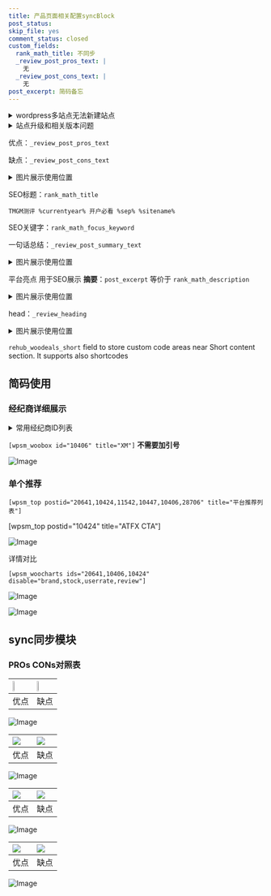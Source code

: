 ```yaml
---
title: 产品页面相关配置syncBlock
post_status: 
skip_file: yes
comment_status: closed
custom_fields:
  rank_math_title: 不同步
  _review_post_pros_text: |
    无
  _review_post_cons_text: |
    无
post_excerpt: 简码备忘
---
```

<details><summary>wordpress多站点无法新建站点</summary>

<li>和报错需要清理cookies一样的原因</li>
<li>wp-config.php里面<code>define( 'SUBDOMAIN_INSTALL', false );//子域名安装</code></li>
<li>新建子站点是用<code>define( 'SUBDOMAIN_INSTALL', true);//子域名安装</code> 完成以后，改成<code>false</code></li>
</details>

<details><summary>站点升级和相关版本问题</summary>

<p>wordpress：5.9.9
woocommerce：7.5.1
出现问题的地方：主题选项里面>><strong>Product layout >>compact style</strong></p>
<p>如何出现没有用过的字段 导致无法保存。先导出配置 然后进行修改，后面再次恢复即可。</p>
<p>出现部分字段无法显示时，需要返回默认布局后，对产品进行保存就好了。</p>
<p></p>
</details>

优点：`_review_post_pros_text`

缺点：`_review_post_cons_text`

<details><summary>图片展示使用位置</summary>

<img src="https://prod-files-secure.s3.us-west-2.amazonaws.com/39ed1227-6d7d-4570-be36-9ccd4a2c4241/f51d3d83-55d4-4bdf-9604-f37ec77ab556/Untitled.png?X-Amz-Algorithm=AWS4-HMAC-SHA256&X-Amz-Content-Sha256=UNSIGNED-PAYLOAD&X-Amz-Credential=ASIAZI2LB466TFFPHTQT%2F20250709%2Fus-west-2%2Fs3%2Faws4_request&X-Amz-Date=20250709T105518Z&X-Amz-Expires=3600&X-Amz-Security-Token=IQoJb3JpZ2luX2VjEJr%2F%2F%2F%2F%2F%2F%2F%2F%2F%2FwEaCXVzLXdlc3QtMiJGMEQCIH2zv%2FSrBEmk2gxamIV59Y6N%2BJ16HeMkGFDmZuQrQF9CAiAm%2BkdO%2Bxs1o2qY4JvNes64KEC8CbMtd55XweqbhgsRtiqIBAij%2F%2F%2F%2F%2F%2F%2F%2F%2F%2F8BEAAaDDYzNzQyMzE4MzgwNSIMfuDIbvcVC5fwCfwzKtwD8lmC4HQq3pAtVgeIjSK1JIAdR25PNrGTSdIEJ8JZXRoOR%2BHXIylEte5ehcYg9cyJekxbQSXuoxYt4wTr5Giwgf4dgKidgjufG1muVOBinHltYf3FCKIo%2FjuhMjUc2afloUvFv%2BY5u9y2V%2Fly5YZfYRtYJj0TW%2FxuQpxctrRtz07RCZjab9aCCF3yaeow58htnt8iajjd%2F778oUyMv8AsPaUeVK%2FUxST4oG3bPnB3F3%2FDXZvDOIQmMD8TSDro4NSvEF2uFCmfqNMZDLRywA5jc0vhtL5kOIPeEZme7TQL%2F4M35xDvZ%2FTs%2BAICVoQyjrWtLf26WYeI29%2FYyHNy%2B37YrTAqdDR13UMfPgPbPxmcZkz1HUU07RL7LnK%2Fg4r%2B9B0YS3KhJ%2FskwSYVwy8t4gomMnADnsrk5baub%2F3oFRWhFxGB1Nxr2iEU1mn2%2B%2BKueHnQ1PaEGS6KNc5qDwWdhFUBp47Pg%2FOTul9zfQivPAZm2qgHRl8%2BzSP07NPuzi8hS7QLpmnU24iofD0opu6IrlwFnsxxlzvcM5E38pDYJZ5%2FBIdGuShPoytKBsnzkdPhrdEmzx9YSd67P%2FSL4FD1u8iTIPFSjYfANF763bwWrmqkNf5MPEI%2BGOnxxyhWlGEw2vC4wwY6pgFDHLL45d0xdo6EDV%2FWU9OQvmYdNQLwTErhhscYvwEdDqitKHlUZpo9ta5i5OlXSvoubp0FNhTqP4sjOv%2Fjs9E3tvD7UTtjLavAOVjAf39uj8sUQQA3u3CGer5JruRlAoqTRhpksMf%2BxGQTutjHVbORQ%2FwCEaPlIxq1ptSAy9dOoXlGgCqxzD%2BUKSC%2BlKdEhllsdUVx5IbLIYyNNnl7ACCXMd%2FLKYDG&X-Amz-Signature=f2ac4bbd0927eda80ad1acf4f28976439e9530b4788a51150b87350ce45fab53&X-Amz-SignedHeaders=host&x-amz-checksum-mode=ENABLED&x-id=GetObject" alt="Image">
</details>

SEO标题：`rank_math_title`

`TMGM测评 %currentyear% 开户必看 %sep% %sitename%`

SEO关键字：`rank_math_focus_keyword`

一句话总结：`_review_post_summary_text`

<details><summary>图片展示使用位置</summary>

<img src="https://prod-files-secure.s3.us-west-2.amazonaws.com/39ed1227-6d7d-4570-be36-9ccd4a2c4241/4b96a922-296c-4f4e-8630-d1c870cbce01/Untitled.png?X-Amz-Algorithm=AWS4-HMAC-SHA256&X-Amz-Content-Sha256=UNSIGNED-PAYLOAD&X-Amz-Credential=ASIAZI2LB466QNXCPWL5%2F20250709%2Fus-west-2%2Fs3%2Faws4_request&X-Amz-Date=20250709T105518Z&X-Amz-Expires=3600&X-Amz-Security-Token=IQoJb3JpZ2luX2VjEJr%2F%2F%2F%2F%2F%2F%2F%2F%2F%2FwEaCXVzLXdlc3QtMiJHMEUCIBuKHd8FY%2BvpkN8bNc4WJDwzOUWt%2BataOa7TeW4NMBb6AiEAnkupsaUC2ysW%2FBGWWQ0MlyaL5q0xXS1KVsTiuctI8aMqiAQIo%2F%2F%2F%2F%2F%2F%2F%2F%2F%2F%2FARAAGgw2Mzc0MjMxODM4MDUiDBF69LGW8dqE3AUcNyrcA7qAJhvuQFjlgp6nq8p3HqofSGP4gdcsGadv%2B%2BH6nsNLVzBb%2B8GjWxjNSVHufobfbr4VgDBq2cNP7KUt%2BXtbR%2BCf0AB55JjaSZBJ%2FSA2UtSb6b7odn2k%2BrEMjnd%2B47gv9osfsSzSH0n9C9ykbvbtnaid58ppB5%2FKiO439mZ0FYUel%2FOG9gaY%2FufvZffO3OJmqZ2YwrPGqT4gzIWfg73wgT49eZk%2Bb0wXMb2vmFDIhMPRbaDMT0UMJqPutIc5k%2BPmptACTo7ksOag8WnqqwsI9VcF6tV%2F3sTERmyOduoj857674sE2vFWDVlbbY786bF6%2BCzf2xWk62kQ1WIsIuVQEz8yX1REDhtf1KoMV%2F7cycEOeL2H6d1mxLneSBTBFzVQzTQp5YlviYog7uarvPFvtziyMrMVh4BexqfM45MH6vvdTSsdUsU4%2BbPKvSw8tCvnW2sv27Z%2BzwyeQwv1hKFMXDIj0Nvs%2BcVh6Gx9bddNITN2NIuSnNLRPpdkF4B2BPMU3FX6%2BgMfCzrbfaYOzAGl69mQ841Lp%2FRNpiI19HyCNrNaXAzFG5dXLHwZXRKIv6coQpvMxaLSx3avdganJKO1rPkdIWWRRU3WGnEZhxuskp10MvBPAivtAlDqAPz4MJ%2FxuMMGOqUBWou9JzS%2BYlWAWcR2jgw61DiGnbP8nFLvMsQNVf10NBxST6SrJgpjjqs9JNmSfNROmGGBElPO%2FtpysRfEdSHkmxW3T6MPhw1hoDuqUU9Aq%2Fm13dsZXIWGAATjjrzcBCXRKsTdfqMKPNBKR2qZlIaMM27IU9U0GxFU3V5U5mcZG4GvM3ruj%2BKVBue0A6%2BgNbFcmUnk8SjdW795JinCzsvzpPqR86ar&X-Amz-Signature=a2bb8649d16fe4e35f743ed404a5f28ac814d68090d0d4fb1ee0d2ec8eb9c48f&X-Amz-SignedHeaders=host&x-amz-checksum-mode=ENABLED&x-id=GetObject" alt="Image">
</details>

平台亮点 用于SEO展示 **摘要**：`post_excerpt`  等价于 `rank_math_description`

<details><summary>图片展示使用位置</summary>

<img src="https://prod-files-secure.s3.us-west-2.amazonaws.com/39ed1227-6d7d-4570-be36-9ccd4a2c4241/1ee11f63-b60a-4dfe-a7a7-d58ff23b5d88/Untitled.png?X-Amz-Algorithm=AWS4-HMAC-SHA256&X-Amz-Content-Sha256=UNSIGNED-PAYLOAD&X-Amz-Credential=ASIAZI2LB466X6G6OXXJ%2F20250709%2Fus-west-2%2Fs3%2Faws4_request&X-Amz-Date=20250709T105518Z&X-Amz-Expires=3600&X-Amz-Security-Token=IQoJb3JpZ2luX2VjEJr%2F%2F%2F%2F%2F%2F%2F%2F%2F%2FwEaCXVzLXdlc3QtMiJHMEUCIQDfNPRVDE1YGzp%2FYRwIvc3AMZKtQFnKNG8iKnMOhlNsZAIgLLehYIEkrd4y2iS8pB0WDODx4J4UoY8IfGFwdBkE4KQqiAQIo%2F%2F%2F%2F%2F%2F%2F%2F%2F%2F%2FARAAGgw2Mzc0MjMxODM4MDUiDBTRy2sVynGqkiv%2BWircA88xeA9viJWa0oN4rOUiAOmGi9Nm75r%2BC135HApGTbIBO9xDGjSQ3DNYytd%2FRUtWoELI8P1%2Bg%2BpxrSh5K0zEWtaFMwB0odx7cCjSiw7B8eErXTS0ImflyRFQkfmdkGJfYyH1AG2MZgDru9nnTF1AV9vykTYOJfQonOpvg3owgkDfjdIIQcvbxCFu3Da2rMs6X0mi3k5OV4wWYpaA%2B3KywlGeDuTt8MLAjESaXvc2ajkeEvWIGPjXLKaMwSodSmYMlPCSNMHs7G9%2BysWk1WmCtjAjnrj9BBcJ9FGvD2z3NqK%2FGO0K1YLTNk3dBpaH%2Foyop5sc5Ol3CwFseBU5Y5IS56TTpzrSyeB2KQrreA34wsXeqMINztTxPOL8ipgF132y%2FqazjwoBpQAIFGWET2gETVaosy0DjvXTrp2dRswdsBgsTLYrn8wrSdFfubwI2FesQcobFrtJ8qq33VWOmlHtUF51mKCA0LPJSZ9GQrUeo1qBoA6AQFFPPAp3HQpvugwHBrxMDgBi6ZMWktiOj%2Bm%2Brjr6m%2Bh2s6Nbw4ZHTu7Fbac2T8BWUJJXsR5jgoDLu7y%2FywrDyhx8VKnZhVZLII92Ygxkn8CrM%2FhVTENnImaZ%2FoEhUdufOSIlA0BOtehmMJbwuMMGOqUBtbDLS3scNv8pvj%2B7nisJAx2H6yXRy8lqVJg%2BfmX1LQszPOnpJqrMmBFgU3ImzrUD9McJx2NUvEgdTHSJC4fLoFrxjvLR4DliDMu%2F8AJFe6RVKH79tyCwyVhW3dHbX9suzcwyiKjrTJH2L32hjxONVCczgWZTfvtORANPKydewvvIM3YwqFMCQamKx1UXYIzXt%2FlKq%2F25bVBdQTzKBvWiAzVHNmMT&X-Amz-Signature=60bae6d58b5786eb71135b5507cfcd184062feb80a102adac5f2c46dbf0c23e2&X-Amz-SignedHeaders=host&x-amz-checksum-mode=ENABLED&x-id=GetObject" alt="Image">
<img src="https://prod-files-secure.s3.us-west-2.amazonaws.com/39ed1227-6d7d-4570-be36-9ccd4a2c4241/ad4118b5-78d8-4fbe-801e-3b29b5d99c01/Untitled.png?X-Amz-Algorithm=AWS4-HMAC-SHA256&X-Amz-Content-Sha256=UNSIGNED-PAYLOAD&X-Amz-Credential=ASIAZI2LB466X6G6OXXJ%2F20250709%2Fus-west-2%2Fs3%2Faws4_request&X-Amz-Date=20250709T105518Z&X-Amz-Expires=3600&X-Amz-Security-Token=IQoJb3JpZ2luX2VjEJr%2F%2F%2F%2F%2F%2F%2F%2F%2F%2FwEaCXVzLXdlc3QtMiJHMEUCIQDfNPRVDE1YGzp%2FYRwIvc3AMZKtQFnKNG8iKnMOhlNsZAIgLLehYIEkrd4y2iS8pB0WDODx4J4UoY8IfGFwdBkE4KQqiAQIo%2F%2F%2F%2F%2F%2F%2F%2F%2F%2F%2FARAAGgw2Mzc0MjMxODM4MDUiDBTRy2sVynGqkiv%2BWircA88xeA9viJWa0oN4rOUiAOmGi9Nm75r%2BC135HApGTbIBO9xDGjSQ3DNYytd%2FRUtWoELI8P1%2Bg%2BpxrSh5K0zEWtaFMwB0odx7cCjSiw7B8eErXTS0ImflyRFQkfmdkGJfYyH1AG2MZgDru9nnTF1AV9vykTYOJfQonOpvg3owgkDfjdIIQcvbxCFu3Da2rMs6X0mi3k5OV4wWYpaA%2B3KywlGeDuTt8MLAjESaXvc2ajkeEvWIGPjXLKaMwSodSmYMlPCSNMHs7G9%2BysWk1WmCtjAjnrj9BBcJ9FGvD2z3NqK%2FGO0K1YLTNk3dBpaH%2Foyop5sc5Ol3CwFseBU5Y5IS56TTpzrSyeB2KQrreA34wsXeqMINztTxPOL8ipgF132y%2FqazjwoBpQAIFGWET2gETVaosy0DjvXTrp2dRswdsBgsTLYrn8wrSdFfubwI2FesQcobFrtJ8qq33VWOmlHtUF51mKCA0LPJSZ9GQrUeo1qBoA6AQFFPPAp3HQpvugwHBrxMDgBi6ZMWktiOj%2Bm%2Brjr6m%2Bh2s6Nbw4ZHTu7Fbac2T8BWUJJXsR5jgoDLu7y%2FywrDyhx8VKnZhVZLII92Ygxkn8CrM%2FhVTENnImaZ%2FoEhUdufOSIlA0BOtehmMJbwuMMGOqUBtbDLS3scNv8pvj%2B7nisJAx2H6yXRy8lqVJg%2BfmX1LQszPOnpJqrMmBFgU3ImzrUD9McJx2NUvEgdTHSJC4fLoFrxjvLR4DliDMu%2F8AJFe6RVKH79tyCwyVhW3dHbX9suzcwyiKjrTJH2L32hjxONVCczgWZTfvtORANPKydewvvIM3YwqFMCQamKx1UXYIzXt%2FlKq%2F25bVBdQTzKBvWiAzVHNmMT&X-Amz-Signature=960afb5d6cb28bbb90bc56f1ed2e532a35283b7efed41d303a959b98799799f9&X-Amz-SignedHeaders=host&x-amz-checksum-mode=ENABLED&x-id=GetObject" alt="Image">
<img src="https://prod-files-secure.s3.us-west-2.amazonaws.com/39ed1227-6d7d-4570-be36-9ccd4a2c4241/a38cf7c9-a79c-4b64-9e94-13589fe0758b/Untitled.png?X-Amz-Algorithm=AWS4-HMAC-SHA256&X-Amz-Content-Sha256=UNSIGNED-PAYLOAD&X-Amz-Credential=ASIAZI2LB466X6G6OXXJ%2F20250709%2Fus-west-2%2Fs3%2Faws4_request&X-Amz-Date=20250709T105518Z&X-Amz-Expires=3600&X-Amz-Security-Token=IQoJb3JpZ2luX2VjEJr%2F%2F%2F%2F%2F%2F%2F%2F%2F%2FwEaCXVzLXdlc3QtMiJHMEUCIQDfNPRVDE1YGzp%2FYRwIvc3AMZKtQFnKNG8iKnMOhlNsZAIgLLehYIEkrd4y2iS8pB0WDODx4J4UoY8IfGFwdBkE4KQqiAQIo%2F%2F%2F%2F%2F%2F%2F%2F%2F%2F%2FARAAGgw2Mzc0MjMxODM4MDUiDBTRy2sVynGqkiv%2BWircA88xeA9viJWa0oN4rOUiAOmGi9Nm75r%2BC135HApGTbIBO9xDGjSQ3DNYytd%2FRUtWoELI8P1%2Bg%2BpxrSh5K0zEWtaFMwB0odx7cCjSiw7B8eErXTS0ImflyRFQkfmdkGJfYyH1AG2MZgDru9nnTF1AV9vykTYOJfQonOpvg3owgkDfjdIIQcvbxCFu3Da2rMs6X0mi3k5OV4wWYpaA%2B3KywlGeDuTt8MLAjESaXvc2ajkeEvWIGPjXLKaMwSodSmYMlPCSNMHs7G9%2BysWk1WmCtjAjnrj9BBcJ9FGvD2z3NqK%2FGO0K1YLTNk3dBpaH%2Foyop5sc5Ol3CwFseBU5Y5IS56TTpzrSyeB2KQrreA34wsXeqMINztTxPOL8ipgF132y%2FqazjwoBpQAIFGWET2gETVaosy0DjvXTrp2dRswdsBgsTLYrn8wrSdFfubwI2FesQcobFrtJ8qq33VWOmlHtUF51mKCA0LPJSZ9GQrUeo1qBoA6AQFFPPAp3HQpvugwHBrxMDgBi6ZMWktiOj%2Bm%2Brjr6m%2Bh2s6Nbw4ZHTu7Fbac2T8BWUJJXsR5jgoDLu7y%2FywrDyhx8VKnZhVZLII92Ygxkn8CrM%2FhVTENnImaZ%2FoEhUdufOSIlA0BOtehmMJbwuMMGOqUBtbDLS3scNv8pvj%2B7nisJAx2H6yXRy8lqVJg%2BfmX1LQszPOnpJqrMmBFgU3ImzrUD9McJx2NUvEgdTHSJC4fLoFrxjvLR4DliDMu%2F8AJFe6RVKH79tyCwyVhW3dHbX9suzcwyiKjrTJH2L32hjxONVCczgWZTfvtORANPKydewvvIM3YwqFMCQamKx1UXYIzXt%2FlKq%2F25bVBdQTzKBvWiAzVHNmMT&X-Amz-Signature=4e244f59c1d32e6a5ff8bdbe07b4d4b87c3f622782175fe22d13d4023080f281&X-Amz-SignedHeaders=host&x-amz-checksum-mode=ENABLED&x-id=GetObject" alt="Image">
<img src="https://prod-files-secure.s3.us-west-2.amazonaws.com/39ed1227-6d7d-4570-be36-9ccd4a2c4241/7da6fc1e-d2ac-42ae-8c75-cb5749aa18f6/Untitled.png?X-Amz-Algorithm=AWS4-HMAC-SHA256&X-Amz-Content-Sha256=UNSIGNED-PAYLOAD&X-Amz-Credential=ASIAZI2LB466X6G6OXXJ%2F20250709%2Fus-west-2%2Fs3%2Faws4_request&X-Amz-Date=20250709T105518Z&X-Amz-Expires=3600&X-Amz-Security-Token=IQoJb3JpZ2luX2VjEJr%2F%2F%2F%2F%2F%2F%2F%2F%2F%2FwEaCXVzLXdlc3QtMiJHMEUCIQDfNPRVDE1YGzp%2FYRwIvc3AMZKtQFnKNG8iKnMOhlNsZAIgLLehYIEkrd4y2iS8pB0WDODx4J4UoY8IfGFwdBkE4KQqiAQIo%2F%2F%2F%2F%2F%2F%2F%2F%2F%2F%2FARAAGgw2Mzc0MjMxODM4MDUiDBTRy2sVynGqkiv%2BWircA88xeA9viJWa0oN4rOUiAOmGi9Nm75r%2BC135HApGTbIBO9xDGjSQ3DNYytd%2FRUtWoELI8P1%2Bg%2BpxrSh5K0zEWtaFMwB0odx7cCjSiw7B8eErXTS0ImflyRFQkfmdkGJfYyH1AG2MZgDru9nnTF1AV9vykTYOJfQonOpvg3owgkDfjdIIQcvbxCFu3Da2rMs6X0mi3k5OV4wWYpaA%2B3KywlGeDuTt8MLAjESaXvc2ajkeEvWIGPjXLKaMwSodSmYMlPCSNMHs7G9%2BysWk1WmCtjAjnrj9BBcJ9FGvD2z3NqK%2FGO0K1YLTNk3dBpaH%2Foyop5sc5Ol3CwFseBU5Y5IS56TTpzrSyeB2KQrreA34wsXeqMINztTxPOL8ipgF132y%2FqazjwoBpQAIFGWET2gETVaosy0DjvXTrp2dRswdsBgsTLYrn8wrSdFfubwI2FesQcobFrtJ8qq33VWOmlHtUF51mKCA0LPJSZ9GQrUeo1qBoA6AQFFPPAp3HQpvugwHBrxMDgBi6ZMWktiOj%2Bm%2Brjr6m%2Bh2s6Nbw4ZHTu7Fbac2T8BWUJJXsR5jgoDLu7y%2FywrDyhx8VKnZhVZLII92Ygxkn8CrM%2FhVTENnImaZ%2FoEhUdufOSIlA0BOtehmMJbwuMMGOqUBtbDLS3scNv8pvj%2B7nisJAx2H6yXRy8lqVJg%2BfmX1LQszPOnpJqrMmBFgU3ImzrUD9McJx2NUvEgdTHSJC4fLoFrxjvLR4DliDMu%2F8AJFe6RVKH79tyCwyVhW3dHbX9suzcwyiKjrTJH2L32hjxONVCczgWZTfvtORANPKydewvvIM3YwqFMCQamKx1UXYIzXt%2FlKq%2F25bVBdQTzKBvWiAzVHNmMT&X-Amz-Signature=d833d87b8dd49d5db7ac44fc4a0637899281a2b05eb13d73c62e4303edff3f76&X-Amz-SignedHeaders=host&x-amz-checksum-mode=ENABLED&x-id=GetObject" alt="Image">
<img src="https://prod-files-secure.s3.us-west-2.amazonaws.com/39ed1227-6d7d-4570-be36-9ccd4a2c4241/7e97f40a-eaee-47f5-b2f9-475f96808fa7/Untitled.png?X-Amz-Algorithm=AWS4-HMAC-SHA256&X-Amz-Content-Sha256=UNSIGNED-PAYLOAD&X-Amz-Credential=ASIAZI2LB466X6G6OXXJ%2F20250709%2Fus-west-2%2Fs3%2Faws4_request&X-Amz-Date=20250709T105518Z&X-Amz-Expires=3600&X-Amz-Security-Token=IQoJb3JpZ2luX2VjEJr%2F%2F%2F%2F%2F%2F%2F%2F%2F%2FwEaCXVzLXdlc3QtMiJHMEUCIQDfNPRVDE1YGzp%2FYRwIvc3AMZKtQFnKNG8iKnMOhlNsZAIgLLehYIEkrd4y2iS8pB0WDODx4J4UoY8IfGFwdBkE4KQqiAQIo%2F%2F%2F%2F%2F%2F%2F%2F%2F%2F%2FARAAGgw2Mzc0MjMxODM4MDUiDBTRy2sVynGqkiv%2BWircA88xeA9viJWa0oN4rOUiAOmGi9Nm75r%2BC135HApGTbIBO9xDGjSQ3DNYytd%2FRUtWoELI8P1%2Bg%2BpxrSh5K0zEWtaFMwB0odx7cCjSiw7B8eErXTS0ImflyRFQkfmdkGJfYyH1AG2MZgDru9nnTF1AV9vykTYOJfQonOpvg3owgkDfjdIIQcvbxCFu3Da2rMs6X0mi3k5OV4wWYpaA%2B3KywlGeDuTt8MLAjESaXvc2ajkeEvWIGPjXLKaMwSodSmYMlPCSNMHs7G9%2BysWk1WmCtjAjnrj9BBcJ9FGvD2z3NqK%2FGO0K1YLTNk3dBpaH%2Foyop5sc5Ol3CwFseBU5Y5IS56TTpzrSyeB2KQrreA34wsXeqMINztTxPOL8ipgF132y%2FqazjwoBpQAIFGWET2gETVaosy0DjvXTrp2dRswdsBgsTLYrn8wrSdFfubwI2FesQcobFrtJ8qq33VWOmlHtUF51mKCA0LPJSZ9GQrUeo1qBoA6AQFFPPAp3HQpvugwHBrxMDgBi6ZMWktiOj%2Bm%2Brjr6m%2Bh2s6Nbw4ZHTu7Fbac2T8BWUJJXsR5jgoDLu7y%2FywrDyhx8VKnZhVZLII92Ygxkn8CrM%2FhVTENnImaZ%2FoEhUdufOSIlA0BOtehmMJbwuMMGOqUBtbDLS3scNv8pvj%2B7nisJAx2H6yXRy8lqVJg%2BfmX1LQszPOnpJqrMmBFgU3ImzrUD9McJx2NUvEgdTHSJC4fLoFrxjvLR4DliDMu%2F8AJFe6RVKH79tyCwyVhW3dHbX9suzcwyiKjrTJH2L32hjxONVCczgWZTfvtORANPKydewvvIM3YwqFMCQamKx1UXYIzXt%2FlKq%2F25bVBdQTzKBvWiAzVHNmMT&X-Amz-Signature=47b010fd04e86388262d3a3162417dcc821d8a8443a7201b808e73b5011a658f&X-Amz-SignedHeaders=host&x-amz-checksum-mode=ENABLED&x-id=GetObject" alt="Image">
</details>

head：`_review_heading`

<details><summary>图片展示使用位置</summary>

<img src="https://prod-files-secure.s3.us-west-2.amazonaws.com/39ed1227-6d7d-4570-be36-9ccd4a2c4241/3a4650ad-9887-415c-889a-edd51fa54f27/Untitled.png?X-Amz-Algorithm=AWS4-HMAC-SHA256&X-Amz-Content-Sha256=UNSIGNED-PAYLOAD&X-Amz-Credential=ASIAZI2LB46637DY2I3B%2F20250709%2Fus-west-2%2Fs3%2Faws4_request&X-Amz-Date=20250709T105519Z&X-Amz-Expires=3600&X-Amz-Security-Token=IQoJb3JpZ2luX2VjEJr%2F%2F%2F%2F%2F%2F%2F%2F%2F%2FwEaCXVzLXdlc3QtMiJIMEYCIQD6Z7cE2%2FFN2QqOA9ss%2FkbJ%2FmZdHRrC67TYpJH5BB9DewIhAPvaTKjTgwRuZbjbBfTWtTx32Gqvso3JFcaJ%2FmdW808GKogECKP%2F%2F%2F%2F%2F%2F%2F%2F%2F%2FwEQABoMNjM3NDIzMTgzODA1Igwl3izBLm05PRcpvaIq3AO%2BpG0hH%2BikHdlXq2TrTRorDOnZnlvEpIYaosprM%2BiEFG4Ab24CdfvyQJh07kMAPnKDGbPEd3dNg8w2HymDctVn%2FpXrR9uhhZy0qUPoqfEFvbuEDOp3q6zjtnhwUvAf0zKG%2F2vMazflclCQnf259flIyjs9Pcr5YtlpODsNf22s%2BmRedKkOstED0rpTdJQZM5hELmrcpVutrXtTrxvax4L0zvngWy7GBOvgLN9nEv89N821LKymuvaH3g5%2Fx0SOEyygXICZsgtkBt6Ki9hvDKbAUolkOoeK9Vz6vQcG%2FI6pj9PZ4P9b1i9MrcjzKYmi7SzsedVNMdlfBjDj3ee5U5Vvnd0ymya%2FUb1K4An%2Bggf7vqkXBkRUUFPB0LlfDH7n2s8SIjzDgZoYa3cldlr9FijhI3Qb23G8%2B5v8Se824GWD0%2Fay6E9lQQlm57C7nLKHCV9Nsyj7whkYYqGxN2ydHUsumc44lrcXuzlVT6fFGJFlfY9reOwc6BeBkRaALBYn37yFj5qL9GcBpwlSYwAkzTfSO047b3XjmNgRttWpS%2BkoqgaMQZRLpsjXTPON%2BlUrhTvuUnYhh5LYhfYAO7cYHLknbZXpWB0%2FGjiun8JyDC9JInjFVHJT2WAZhH8KUzDh8LjDBjqkAXIJj%2FRJviJHdxynp4V%2BJLc6oWThVR5YE3nm8GrWHqoQw8HKE70PSne9HfLv3Z%2BaEf4kg5BtWAw2P5234%2BA1klj9T5MJSiznYr%2B0kFSh3y0QY44GfKItl7sbT2Qo1YR2pw9SBpK8QMIX9UsgRXRzR3%2BTW%2BXh50cwgzAMy27XFoduitwJT%2BkrW6dujJREDI%2F5kdK9LjaKp51w0hDemJ9aWg8YuZxf&X-Amz-Signature=e91a71e99c097329ffaf835dfb7a97de2a75dc9435bd112a50a7d1daa2fd8348&X-Amz-SignedHeaders=host&x-amz-checksum-mode=ENABLED&x-id=GetObject" alt="Image">
</details>

`rehub_woodeals_short`	field to store custom code areas near Short content section. It supports also shortcodes



## 简码使用

### 经纪商详细展示

<details><summary>常用经纪商ID列表</summary>

<pre><code class="php">嘉盛 ===> 20641  [wpsm_woobox id="20641" title="嘉盛"]
易信easymarkets ===> 11542  [wpsm_woobox id="11542" title="易信easymarkets"]
ATFX外汇 ===> 10424  [wpsm_woobox id="10424" title="ATFX"]
XM ===> 10406  [wpsm_woobox id="10406" title="XM"]
TMGM ===> 29622  [wpsm_woobox id="29622" title="TMGM"]
HYCM ===> 10447  [wpsm_woobox id="10447" title="HYCM"]
fpmarkets澳福外汇 ===> 20639  [wpsm_woobox id="20639" title="fpmarkets澳福外汇"]</code></pre>
</details>

`[wpsm_woobox id="10406" title="XM"]` **不需要加引号**

![Image](https://prod-files-secure.s3.us-west-2.amazonaws.com/39ed1227-6d7d-4570-be36-9ccd4a2c4241/4f898f9d-0fa7-4e43-acd3-ac6bc7be575a/Untitled.png?X-Amz-Algorithm=AWS4-HMAC-SHA256&X-Amz-Content-Sha256=UNSIGNED-PAYLOAD&X-Amz-Credential=ASIAZI2LB4663I5AHOFQ%2F20250709%2Fus-west-2%2Fs3%2Faws4_request&X-Amz-Date=20250709T105517Z&X-Amz-Expires=3600&X-Amz-Security-Token=IQoJb3JpZ2luX2VjEJr%2F%2F%2F%2F%2F%2F%2F%2F%2F%2FwEaCXVzLXdlc3QtMiJHMEUCIQCMAMa4HpemJGg6m6G%2F%2FuVyX2K%2BKU6Qf17roWj5VGFiygIgf5lQhuqauQbmj4QW6aPnEjg6GYrhlCZ%2FrBjwTY%2FcoDQqiAQIo%2F%2F%2F%2F%2F%2F%2F%2F%2F%2F%2FARAAGgw2Mzc0MjMxODM4MDUiDLOSny4VlM4mF2u8hCrcAxT4WYikmTD7L4TAlJf88WlqM0wIQcGcLUI9MrztpACDLg27Drz%2F7jxo5sZqT0%2Bj5NhqmFqrnjrah0ogi%2B8CAQbqHn8E7wXWiuB5TNNfyOFngtrQIqrgrvIG%2FoCo9pTDRJFjSZv6Bqw6b1rgYZU%2FuhFecBDNibN%2B1uaXBf65wB3NUaq%2FCKV4dNr8Syd97G6ME3MWKLdRgGQjwMgjfAkhNg8%2Fj%2Bjo7PCF6NixqK0fZUKvcaSZLy0uhgeaTbhhXhdA%2BQjVvIEQf%2B7fJFxUr%2F%2BNmQwRkbWlUal0YChfGERp0sGrE3TA9HbwAyflM1NjoEXAw6kXlO5lJO%2FlKDwJi59TBZcx3aDOL3J6KDGiNRGvmEoAhjmp3Zn6T1eqE1KpJ86Ny3gvFBlgfFkuN6tLStLZSbEgMMDNlAw20lGNIJMJnhpCm0HTXjNrR8pS7PYSNC%2BC%2BBkj1VcHdovItoVQuyfAtvQcCTyIFBDanPF2YcmSMkj2DFTKFuPljqNp3RA9nvT7qTfXlV7eQ7wNN%2FCWCY%2FB2gU%2FN5jT6tVJGLbmB6Qf6FZEH7t1QzfapruOBKEEDrT0y7HwlGGut3eqyEM94Rkw2f%2BcMy1uu7b%2BmsN4Hjcokv88zpJPkvUVupu6UsTkMLnxuMMGOqUB6EKWIdjgEDF1qNBIfk2V3%2Fxxp3l0LvDmBXR9jDjSzKW7nSmGucXpUzz7UTYUhpKYyopF9YinboEh1LE3GQwt3QVt%2FKmsc3oWQrTrw5kA9oWBADWqt8qhIHjJS9L%2BjdhkuK522ussPBu6ctzJ2JOqp9y1%2Br3VPCP6DzFaFLNDTIj%2BNLO4zaEMaBM5x34zHvteghmAvzyXPFOqbsqI08WnfK4sP27H&X-Amz-Signature=276d94d503d58d4637d29b5980e453af403ff304c3734cba99377abc6178ec0a&X-Amz-SignedHeaders=host&x-amz-checksum-mode=ENABLED&x-id=GetObject)

### 单个推荐
`[wpsm_top postid="20641,10424,11542,10447,10406,28706" title="平台推荐列表"]`

[wpsm_top postid="10424" title="ATFX CTA"]

![Image](https://prod-files-secure.s3.us-west-2.amazonaws.com/39ed1227-6d7d-4570-be36-9ccd4a2c4241/5ac620dc-51a8-48b6-b55d-91f47299193c/Untitled.png?X-Amz-Algorithm=AWS4-HMAC-SHA256&X-Amz-Content-Sha256=UNSIGNED-PAYLOAD&X-Amz-Credential=ASIAZI2LB4663I5AHOFQ%2F20250709%2Fus-west-2%2Fs3%2Faws4_request&X-Amz-Date=20250709T105517Z&X-Amz-Expires=3600&X-Amz-Security-Token=IQoJb3JpZ2luX2VjEJr%2F%2F%2F%2F%2F%2F%2F%2F%2F%2FwEaCXVzLXdlc3QtMiJHMEUCIQCMAMa4HpemJGg6m6G%2F%2FuVyX2K%2BKU6Qf17roWj5VGFiygIgf5lQhuqauQbmj4QW6aPnEjg6GYrhlCZ%2FrBjwTY%2FcoDQqiAQIo%2F%2F%2F%2F%2F%2F%2F%2F%2F%2F%2FARAAGgw2Mzc0MjMxODM4MDUiDLOSny4VlM4mF2u8hCrcAxT4WYikmTD7L4TAlJf88WlqM0wIQcGcLUI9MrztpACDLg27Drz%2F7jxo5sZqT0%2Bj5NhqmFqrnjrah0ogi%2B8CAQbqHn8E7wXWiuB5TNNfyOFngtrQIqrgrvIG%2FoCo9pTDRJFjSZv6Bqw6b1rgYZU%2FuhFecBDNibN%2B1uaXBf65wB3NUaq%2FCKV4dNr8Syd97G6ME3MWKLdRgGQjwMgjfAkhNg8%2Fj%2Bjo7PCF6NixqK0fZUKvcaSZLy0uhgeaTbhhXhdA%2BQjVvIEQf%2B7fJFxUr%2F%2BNmQwRkbWlUal0YChfGERp0sGrE3TA9HbwAyflM1NjoEXAw6kXlO5lJO%2FlKDwJi59TBZcx3aDOL3J6KDGiNRGvmEoAhjmp3Zn6T1eqE1KpJ86Ny3gvFBlgfFkuN6tLStLZSbEgMMDNlAw20lGNIJMJnhpCm0HTXjNrR8pS7PYSNC%2BC%2BBkj1VcHdovItoVQuyfAtvQcCTyIFBDanPF2YcmSMkj2DFTKFuPljqNp3RA9nvT7qTfXlV7eQ7wNN%2FCWCY%2FB2gU%2FN5jT6tVJGLbmB6Qf6FZEH7t1QzfapruOBKEEDrT0y7HwlGGut3eqyEM94Rkw2f%2BcMy1uu7b%2BmsN4Hjcokv88zpJPkvUVupu6UsTkMLnxuMMGOqUB6EKWIdjgEDF1qNBIfk2V3%2Fxxp3l0LvDmBXR9jDjSzKW7nSmGucXpUzz7UTYUhpKYyopF9YinboEh1LE3GQwt3QVt%2FKmsc3oWQrTrw5kA9oWBADWqt8qhIHjJS9L%2BjdhkuK522ussPBu6ctzJ2JOqp9y1%2Br3VPCP6DzFaFLNDTIj%2BNLO4zaEMaBM5x34zHvteghmAvzyXPFOqbsqI08WnfK4sP27H&X-Amz-Signature=a0b330c3aa3717c43598cbc7be3bbc730aa158dcfba4fa7b2db84cd5b782c334&X-Amz-SignedHeaders=host&x-amz-checksum-mode=ENABLED&x-id=GetObject)

详情对比

`[wpsm_woocharts ids="20641,10406,10424" disable="brand,stock,userrate,review"]`

![Image](https://prod-files-secure.s3.us-west-2.amazonaws.com/39ed1227-6d7d-4570-be36-9ccd4a2c4241/bf3ba45f-b9f3-4295-8aef-b4a495fd25f4/Untitled.png?X-Amz-Algorithm=AWS4-HMAC-SHA256&X-Amz-Content-Sha256=UNSIGNED-PAYLOAD&X-Amz-Credential=ASIAZI2LB4663I5AHOFQ%2F20250709%2Fus-west-2%2Fs3%2Faws4_request&X-Amz-Date=20250709T105517Z&X-Amz-Expires=3600&X-Amz-Security-Token=IQoJb3JpZ2luX2VjEJr%2F%2F%2F%2F%2F%2F%2F%2F%2F%2FwEaCXVzLXdlc3QtMiJHMEUCIQCMAMa4HpemJGg6m6G%2F%2FuVyX2K%2BKU6Qf17roWj5VGFiygIgf5lQhuqauQbmj4QW6aPnEjg6GYrhlCZ%2FrBjwTY%2FcoDQqiAQIo%2F%2F%2F%2F%2F%2F%2F%2F%2F%2F%2FARAAGgw2Mzc0MjMxODM4MDUiDLOSny4VlM4mF2u8hCrcAxT4WYikmTD7L4TAlJf88WlqM0wIQcGcLUI9MrztpACDLg27Drz%2F7jxo5sZqT0%2Bj5NhqmFqrnjrah0ogi%2B8CAQbqHn8E7wXWiuB5TNNfyOFngtrQIqrgrvIG%2FoCo9pTDRJFjSZv6Bqw6b1rgYZU%2FuhFecBDNibN%2B1uaXBf65wB3NUaq%2FCKV4dNr8Syd97G6ME3MWKLdRgGQjwMgjfAkhNg8%2Fj%2Bjo7PCF6NixqK0fZUKvcaSZLy0uhgeaTbhhXhdA%2BQjVvIEQf%2B7fJFxUr%2F%2BNmQwRkbWlUal0YChfGERp0sGrE3TA9HbwAyflM1NjoEXAw6kXlO5lJO%2FlKDwJi59TBZcx3aDOL3J6KDGiNRGvmEoAhjmp3Zn6T1eqE1KpJ86Ny3gvFBlgfFkuN6tLStLZSbEgMMDNlAw20lGNIJMJnhpCm0HTXjNrR8pS7PYSNC%2BC%2BBkj1VcHdovItoVQuyfAtvQcCTyIFBDanPF2YcmSMkj2DFTKFuPljqNp3RA9nvT7qTfXlV7eQ7wNN%2FCWCY%2FB2gU%2FN5jT6tVJGLbmB6Qf6FZEH7t1QzfapruOBKEEDrT0y7HwlGGut3eqyEM94Rkw2f%2BcMy1uu7b%2BmsN4Hjcokv88zpJPkvUVupu6UsTkMLnxuMMGOqUB6EKWIdjgEDF1qNBIfk2V3%2Fxxp3l0LvDmBXR9jDjSzKW7nSmGucXpUzz7UTYUhpKYyopF9YinboEh1LE3GQwt3QVt%2FKmsc3oWQrTrw5kA9oWBADWqt8qhIHjJS9L%2BjdhkuK522ussPBu6ctzJ2JOqp9y1%2Br3VPCP6DzFaFLNDTIj%2BNLO4zaEMaBM5x34zHvteghmAvzyXPFOqbsqI08WnfK4sP27H&X-Amz-Signature=1d6a466c2a6cc59e9c3b3a1ba179573b7c648ab6a3d0d0cb1d90c467d4bd612f&X-Amz-SignedHeaders=host&x-amz-checksum-mode=ENABLED&x-id=GetObject)

![Image](https://prod-files-secure.s3.us-west-2.amazonaws.com/39ed1227-6d7d-4570-be36-9ccd4a2c4241/30bc56ef-f383-4b48-9768-2ebc9e436ec0/Untitled.png?X-Amz-Algorithm=AWS4-HMAC-SHA256&X-Amz-Content-Sha256=UNSIGNED-PAYLOAD&X-Amz-Credential=ASIAZI2LB4663I5AHOFQ%2F20250709%2Fus-west-2%2Fs3%2Faws4_request&X-Amz-Date=20250709T105517Z&X-Amz-Expires=3600&X-Amz-Security-Token=IQoJb3JpZ2luX2VjEJr%2F%2F%2F%2F%2F%2F%2F%2F%2F%2FwEaCXVzLXdlc3QtMiJHMEUCIQCMAMa4HpemJGg6m6G%2F%2FuVyX2K%2BKU6Qf17roWj5VGFiygIgf5lQhuqauQbmj4QW6aPnEjg6GYrhlCZ%2FrBjwTY%2FcoDQqiAQIo%2F%2F%2F%2F%2F%2F%2F%2F%2F%2F%2FARAAGgw2Mzc0MjMxODM4MDUiDLOSny4VlM4mF2u8hCrcAxT4WYikmTD7L4TAlJf88WlqM0wIQcGcLUI9MrztpACDLg27Drz%2F7jxo5sZqT0%2Bj5NhqmFqrnjrah0ogi%2B8CAQbqHn8E7wXWiuB5TNNfyOFngtrQIqrgrvIG%2FoCo9pTDRJFjSZv6Bqw6b1rgYZU%2FuhFecBDNibN%2B1uaXBf65wB3NUaq%2FCKV4dNr8Syd97G6ME3MWKLdRgGQjwMgjfAkhNg8%2Fj%2Bjo7PCF6NixqK0fZUKvcaSZLy0uhgeaTbhhXhdA%2BQjVvIEQf%2B7fJFxUr%2F%2BNmQwRkbWlUal0YChfGERp0sGrE3TA9HbwAyflM1NjoEXAw6kXlO5lJO%2FlKDwJi59TBZcx3aDOL3J6KDGiNRGvmEoAhjmp3Zn6T1eqE1KpJ86Ny3gvFBlgfFkuN6tLStLZSbEgMMDNlAw20lGNIJMJnhpCm0HTXjNrR8pS7PYSNC%2BC%2BBkj1VcHdovItoVQuyfAtvQcCTyIFBDanPF2YcmSMkj2DFTKFuPljqNp3RA9nvT7qTfXlV7eQ7wNN%2FCWCY%2FB2gU%2FN5jT6tVJGLbmB6Qf6FZEH7t1QzfapruOBKEEDrT0y7HwlGGut3eqyEM94Rkw2f%2BcMy1uu7b%2BmsN4Hjcokv88zpJPkvUVupu6UsTkMLnxuMMGOqUB6EKWIdjgEDF1qNBIfk2V3%2Fxxp3l0LvDmBXR9jDjSzKW7nSmGucXpUzz7UTYUhpKYyopF9YinboEh1LE3GQwt3QVt%2FKmsc3oWQrTrw5kA9oWBADWqt8qhIHjJS9L%2BjdhkuK522ussPBu6ctzJ2JOqp9y1%2Br3VPCP6DzFaFLNDTIj%2BNLO4zaEMaBM5x34zHvteghmAvzyXPFOqbsqI08WnfK4sP27H&X-Amz-Signature=104111c1aa287e0f1d8d953de73bc1ebc74ef6498c6d3d0eaf20c62eaed3691f&X-Amz-SignedHeaders=host&x-amz-checksum-mode=ENABLED&x-id=GetObject)

## sync同步模块

### PROs CONs对照表

| <img src="https://cdn.ifttt.fun/gh/jarlin8/OSS@main/icons/customize/pros.svg" height="auto" width="37.3%"> | <img src="https://cdn.ifttt.fun/gh/jarlin8/OSS@main/icons/customize/cons.svg" height="auto" width="28.8%"> |
| :--- | :--- |
| 优点 | 缺点 |

![Image](https://prod-files-secure.s3.us-west-2.amazonaws.com/39ed1227-6d7d-4570-be36-9ccd4a2c4241/8742b755-dfb5-4004-9a5f-d6e561664bd8/Untitled.png?X-Amz-Algorithm=AWS4-HMAC-SHA256&X-Amz-Content-Sha256=UNSIGNED-PAYLOAD&X-Amz-Credential=ASIAZI2LB4663I5AHOFQ%2F20250709%2Fus-west-2%2Fs3%2Faws4_request&X-Amz-Date=20250709T105517Z&X-Amz-Expires=3600&X-Amz-Security-Token=IQoJb3JpZ2luX2VjEJr%2F%2F%2F%2F%2F%2F%2F%2F%2F%2FwEaCXVzLXdlc3QtMiJHMEUCIQCMAMa4HpemJGg6m6G%2F%2FuVyX2K%2BKU6Qf17roWj5VGFiygIgf5lQhuqauQbmj4QW6aPnEjg6GYrhlCZ%2FrBjwTY%2FcoDQqiAQIo%2F%2F%2F%2F%2F%2F%2F%2F%2F%2F%2FARAAGgw2Mzc0MjMxODM4MDUiDLOSny4VlM4mF2u8hCrcAxT4WYikmTD7L4TAlJf88WlqM0wIQcGcLUI9MrztpACDLg27Drz%2F7jxo5sZqT0%2Bj5NhqmFqrnjrah0ogi%2B8CAQbqHn8E7wXWiuB5TNNfyOFngtrQIqrgrvIG%2FoCo9pTDRJFjSZv6Bqw6b1rgYZU%2FuhFecBDNibN%2B1uaXBf65wB3NUaq%2FCKV4dNr8Syd97G6ME3MWKLdRgGQjwMgjfAkhNg8%2Fj%2Bjo7PCF6NixqK0fZUKvcaSZLy0uhgeaTbhhXhdA%2BQjVvIEQf%2B7fJFxUr%2F%2BNmQwRkbWlUal0YChfGERp0sGrE3TA9HbwAyflM1NjoEXAw6kXlO5lJO%2FlKDwJi59TBZcx3aDOL3J6KDGiNRGvmEoAhjmp3Zn6T1eqE1KpJ86Ny3gvFBlgfFkuN6tLStLZSbEgMMDNlAw20lGNIJMJnhpCm0HTXjNrR8pS7PYSNC%2BC%2BBkj1VcHdovItoVQuyfAtvQcCTyIFBDanPF2YcmSMkj2DFTKFuPljqNp3RA9nvT7qTfXlV7eQ7wNN%2FCWCY%2FB2gU%2FN5jT6tVJGLbmB6Qf6FZEH7t1QzfapruOBKEEDrT0y7HwlGGut3eqyEM94Rkw2f%2BcMy1uu7b%2BmsN4Hjcokv88zpJPkvUVupu6UsTkMLnxuMMGOqUB6EKWIdjgEDF1qNBIfk2V3%2Fxxp3l0LvDmBXR9jDjSzKW7nSmGucXpUzz7UTYUhpKYyopF9YinboEh1LE3GQwt3QVt%2FKmsc3oWQrTrw5kA9oWBADWqt8qhIHjJS9L%2BjdhkuK522ussPBu6ctzJ2JOqp9y1%2Br3VPCP6DzFaFLNDTIj%2BNLO4zaEMaBM5x34zHvteghmAvzyXPFOqbsqI08WnfK4sP27H&X-Amz-Signature=d1218c927c94284856b0493e1ee6a00dc216d89e513b6a2a8499804070ac041a&X-Amz-SignedHeaders=host&x-amz-checksum-mode=ENABLED&x-id=GetObject)

| <img src="https://cdn.ifttt.fun/gh/jarlin8/OSS@main/icons/customize/pros1.svg" height="auto"> | <img src="https://cdn.ifttt.fun/gh/jarlin8/OSS@main/icons/customize/cons1.svg" height="auto"> |
| :--- | :--- |
| 优点 | 缺点 |

![Image](https://prod-files-secure.s3.us-west-2.amazonaws.com/39ed1227-6d7d-4570-be36-9ccd4a2c4241/806358f8-c9c4-4e17-bb35-c6c76a5397a5/Untitled.png?X-Amz-Algorithm=AWS4-HMAC-SHA256&X-Amz-Content-Sha256=UNSIGNED-PAYLOAD&X-Amz-Credential=ASIAZI2LB4663I5AHOFQ%2F20250709%2Fus-west-2%2Fs3%2Faws4_request&X-Amz-Date=20250709T105517Z&X-Amz-Expires=3600&X-Amz-Security-Token=IQoJb3JpZ2luX2VjEJr%2F%2F%2F%2F%2F%2F%2F%2F%2F%2FwEaCXVzLXdlc3QtMiJHMEUCIQCMAMa4HpemJGg6m6G%2F%2FuVyX2K%2BKU6Qf17roWj5VGFiygIgf5lQhuqauQbmj4QW6aPnEjg6GYrhlCZ%2FrBjwTY%2FcoDQqiAQIo%2F%2F%2F%2F%2F%2F%2F%2F%2F%2F%2FARAAGgw2Mzc0MjMxODM4MDUiDLOSny4VlM4mF2u8hCrcAxT4WYikmTD7L4TAlJf88WlqM0wIQcGcLUI9MrztpACDLg27Drz%2F7jxo5sZqT0%2Bj5NhqmFqrnjrah0ogi%2B8CAQbqHn8E7wXWiuB5TNNfyOFngtrQIqrgrvIG%2FoCo9pTDRJFjSZv6Bqw6b1rgYZU%2FuhFecBDNibN%2B1uaXBf65wB3NUaq%2FCKV4dNr8Syd97G6ME3MWKLdRgGQjwMgjfAkhNg8%2Fj%2Bjo7PCF6NixqK0fZUKvcaSZLy0uhgeaTbhhXhdA%2BQjVvIEQf%2B7fJFxUr%2F%2BNmQwRkbWlUal0YChfGERp0sGrE3TA9HbwAyflM1NjoEXAw6kXlO5lJO%2FlKDwJi59TBZcx3aDOL3J6KDGiNRGvmEoAhjmp3Zn6T1eqE1KpJ86Ny3gvFBlgfFkuN6tLStLZSbEgMMDNlAw20lGNIJMJnhpCm0HTXjNrR8pS7PYSNC%2BC%2BBkj1VcHdovItoVQuyfAtvQcCTyIFBDanPF2YcmSMkj2DFTKFuPljqNp3RA9nvT7qTfXlV7eQ7wNN%2FCWCY%2FB2gU%2FN5jT6tVJGLbmB6Qf6FZEH7t1QzfapruOBKEEDrT0y7HwlGGut3eqyEM94Rkw2f%2BcMy1uu7b%2BmsN4Hjcokv88zpJPkvUVupu6UsTkMLnxuMMGOqUB6EKWIdjgEDF1qNBIfk2V3%2Fxxp3l0LvDmBXR9jDjSzKW7nSmGucXpUzz7UTYUhpKYyopF9YinboEh1LE3GQwt3QVt%2FKmsc3oWQrTrw5kA9oWBADWqt8qhIHjJS9L%2BjdhkuK522ussPBu6ctzJ2JOqp9y1%2Br3VPCP6DzFaFLNDTIj%2BNLO4zaEMaBM5x34zHvteghmAvzyXPFOqbsqI08WnfK4sP27H&X-Amz-Signature=d28f6499a057f2e380afb32d38e973fb8c6b24c3217ac68fe1d581aa765210c8&X-Amz-SignedHeaders=host&x-amz-checksum-mode=ENABLED&x-id=GetObject)

| <img src="https://cdn.ifttt.fun/gh/jarlin8/OSS@main/icons/customize/pros2.svg" height="auto"> | <img src="https://cdn.ifttt.fun/gh/jarlin8/OSS@main/icons/customize/cons2.svg" height="auto"> |
| :--- | :--- |
| 优点 | 缺点 |

![Image](https://prod-files-secure.s3.us-west-2.amazonaws.com/39ed1227-6d7d-4570-be36-9ccd4a2c4241/a9245ec9-70dd-4005-b534-0d54315fc5f3/Untitled.png?X-Amz-Algorithm=AWS4-HMAC-SHA256&X-Amz-Content-Sha256=UNSIGNED-PAYLOAD&X-Amz-Credential=ASIAZI2LB4663I5AHOFQ%2F20250709%2Fus-west-2%2Fs3%2Faws4_request&X-Amz-Date=20250709T105517Z&X-Amz-Expires=3600&X-Amz-Security-Token=IQoJb3JpZ2luX2VjEJr%2F%2F%2F%2F%2F%2F%2F%2F%2F%2FwEaCXVzLXdlc3QtMiJHMEUCIQCMAMa4HpemJGg6m6G%2F%2FuVyX2K%2BKU6Qf17roWj5VGFiygIgf5lQhuqauQbmj4QW6aPnEjg6GYrhlCZ%2FrBjwTY%2FcoDQqiAQIo%2F%2F%2F%2F%2F%2F%2F%2F%2F%2F%2FARAAGgw2Mzc0MjMxODM4MDUiDLOSny4VlM4mF2u8hCrcAxT4WYikmTD7L4TAlJf88WlqM0wIQcGcLUI9MrztpACDLg27Drz%2F7jxo5sZqT0%2Bj5NhqmFqrnjrah0ogi%2B8CAQbqHn8E7wXWiuB5TNNfyOFngtrQIqrgrvIG%2FoCo9pTDRJFjSZv6Bqw6b1rgYZU%2FuhFecBDNibN%2B1uaXBf65wB3NUaq%2FCKV4dNr8Syd97G6ME3MWKLdRgGQjwMgjfAkhNg8%2Fj%2Bjo7PCF6NixqK0fZUKvcaSZLy0uhgeaTbhhXhdA%2BQjVvIEQf%2B7fJFxUr%2F%2BNmQwRkbWlUal0YChfGERp0sGrE3TA9HbwAyflM1NjoEXAw6kXlO5lJO%2FlKDwJi59TBZcx3aDOL3J6KDGiNRGvmEoAhjmp3Zn6T1eqE1KpJ86Ny3gvFBlgfFkuN6tLStLZSbEgMMDNlAw20lGNIJMJnhpCm0HTXjNrR8pS7PYSNC%2BC%2BBkj1VcHdovItoVQuyfAtvQcCTyIFBDanPF2YcmSMkj2DFTKFuPljqNp3RA9nvT7qTfXlV7eQ7wNN%2FCWCY%2FB2gU%2FN5jT6tVJGLbmB6Qf6FZEH7t1QzfapruOBKEEDrT0y7HwlGGut3eqyEM94Rkw2f%2BcMy1uu7b%2BmsN4Hjcokv88zpJPkvUVupu6UsTkMLnxuMMGOqUB6EKWIdjgEDF1qNBIfk2V3%2Fxxp3l0LvDmBXR9jDjSzKW7nSmGucXpUzz7UTYUhpKYyopF9YinboEh1LE3GQwt3QVt%2FKmsc3oWQrTrw5kA9oWBADWqt8qhIHjJS9L%2BjdhkuK522ussPBu6ctzJ2JOqp9y1%2Br3VPCP6DzFaFLNDTIj%2BNLO4zaEMaBM5x34zHvteghmAvzyXPFOqbsqI08WnfK4sP27H&X-Amz-Signature=1a3c01e9cbc0c993aae97d9351e03071d86d9d83daa51941fa7e3f51fb89167b&X-Amz-SignedHeaders=host&x-amz-checksum-mode=ENABLED&x-id=GetObject)

| <img src="https://cdn.ifttt.fun/gh/jarlin8/OSS@main/icons/customize/pros3.svg" height="auto"> | <img src="https://cdn.ifttt.fun/gh/jarlin8/OSS@main/icons/customize/cons3.svg" height="auto"> |
| :--- | :--- |
| 优点 | 缺点 |

![Image](https://prod-files-secure.s3.us-west-2.amazonaws.com/39ed1227-6d7d-4570-be36-9ccd4a2c4241/e1e580a2-2e5c-4780-9ff4-19c318fc2284/Untitled.png?X-Amz-Algorithm=AWS4-HMAC-SHA256&X-Amz-Content-Sha256=UNSIGNED-PAYLOAD&X-Amz-Credential=ASIAZI2LB4663I5AHOFQ%2F20250709%2Fus-west-2%2Fs3%2Faws4_request&X-Amz-Date=20250709T105517Z&X-Amz-Expires=3600&X-Amz-Security-Token=IQoJb3JpZ2luX2VjEJr%2F%2F%2F%2F%2F%2F%2F%2F%2F%2FwEaCXVzLXdlc3QtMiJHMEUCIQCMAMa4HpemJGg6m6G%2F%2FuVyX2K%2BKU6Qf17roWj5VGFiygIgf5lQhuqauQbmj4QW6aPnEjg6GYrhlCZ%2FrBjwTY%2FcoDQqiAQIo%2F%2F%2F%2F%2F%2F%2F%2F%2F%2F%2FARAAGgw2Mzc0MjMxODM4MDUiDLOSny4VlM4mF2u8hCrcAxT4WYikmTD7L4TAlJf88WlqM0wIQcGcLUI9MrztpACDLg27Drz%2F7jxo5sZqT0%2Bj5NhqmFqrnjrah0ogi%2B8CAQbqHn8E7wXWiuB5TNNfyOFngtrQIqrgrvIG%2FoCo9pTDRJFjSZv6Bqw6b1rgYZU%2FuhFecBDNibN%2B1uaXBf65wB3NUaq%2FCKV4dNr8Syd97G6ME3MWKLdRgGQjwMgjfAkhNg8%2Fj%2Bjo7PCF6NixqK0fZUKvcaSZLy0uhgeaTbhhXhdA%2BQjVvIEQf%2B7fJFxUr%2F%2BNmQwRkbWlUal0YChfGERp0sGrE3TA9HbwAyflM1NjoEXAw6kXlO5lJO%2FlKDwJi59TBZcx3aDOL3J6KDGiNRGvmEoAhjmp3Zn6T1eqE1KpJ86Ny3gvFBlgfFkuN6tLStLZSbEgMMDNlAw20lGNIJMJnhpCm0HTXjNrR8pS7PYSNC%2BC%2BBkj1VcHdovItoVQuyfAtvQcCTyIFBDanPF2YcmSMkj2DFTKFuPljqNp3RA9nvT7qTfXlV7eQ7wNN%2FCWCY%2FB2gU%2FN5jT6tVJGLbmB6Qf6FZEH7t1QzfapruOBKEEDrT0y7HwlGGut3eqyEM94Rkw2f%2BcMy1uu7b%2BmsN4Hjcokv88zpJPkvUVupu6UsTkMLnxuMMGOqUB6EKWIdjgEDF1qNBIfk2V3%2Fxxp3l0LvDmBXR9jDjSzKW7nSmGucXpUzz7UTYUhpKYyopF9YinboEh1LE3GQwt3QVt%2FKmsc3oWQrTrw5kA9oWBADWqt8qhIHjJS9L%2BjdhkuK522ussPBu6ctzJ2JOqp9y1%2Br3VPCP6DzFaFLNDTIj%2BNLO4zaEMaBM5x34zHvteghmAvzyXPFOqbsqI08WnfK4sP27H&X-Amz-Signature=ea49896488c4c79fb5572097a6dadd919b710d25646e5712102729b51f92f730&X-Amz-SignedHeaders=host&x-amz-checksum-mode=ENABLED&x-id=GetObject)